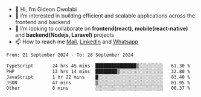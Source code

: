 - 👋 Hi, I’m Gideon Owolabi
- 👀 I’m interested in building efficient and scalable applications across the frontend and backend
- 💞️ I’m looking to collaborate on <b>frontend(react)</b>, <b>mobile(react-native)</b> and <b>backend(Nodejs, Laravel)</b> projects
- 📫 How to reach me <a href="mailto:gideoniyin2021@gmail.com">Mail</a>, <a href="https://www.linkedin.com/in/gideon-owolabi-9b667a232/">LinkedIn</a> and <a href="https://wa.me/2348055377085">Whatsapp</a>

<!---
gude1/gude1 is a ✨ special ✨ repository because its `README.md` (this file) appears on your GitHub profile.
You can click the Preview link to take a look at your changes.
--->

<!--START_SECTION:waka-->

```txt
From: 21 September 2024 - To: 28 September 2024

TypeScript       24 hrs 45 mins  ███████████████▒░░░░░░░░░   61.30 %
PHP              13 hrs 14 mins  ████████▒░░░░░░░░░░░░░░░░   32.80 %
JavaScript       1 hr 22 mins    █░░░░░░░░░░░░░░░░░░░░░░░░   03.40 %
JSON             47 mins         ▒░░░░░░░░░░░░░░░░░░░░░░░░   01.95 %
Other            8 mins          ░░░░░░░░░░░░░░░░░░░░░░░░░   00.37 %
```

<!--END_SECTION:waka-->
